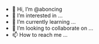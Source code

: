 - 👋 Hi, I’m @aboncing
- 👀 I’m interested in ...
- 🌱 I’m currently learning ...
- 💞️ I’m looking to collaborate on ...
- 📫 How to reach me ...

<!---
aboncing/aboncing is a ✨ special ✨ repository because its `README.md` (this file) appears on your GitHub profile.
You can click the Preview link to take a look at your changes.
--->
